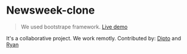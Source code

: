 # Newsweek-clone

> We used bootstrape framework. [Live demo](https://dipto0321.github.io/newsweek-clone/)

It's a collaborative project. We work remotly. Contributed by: [Dipto](https://github.com/dipto0321) and [Ryan](https://github.com/rvvergara)
